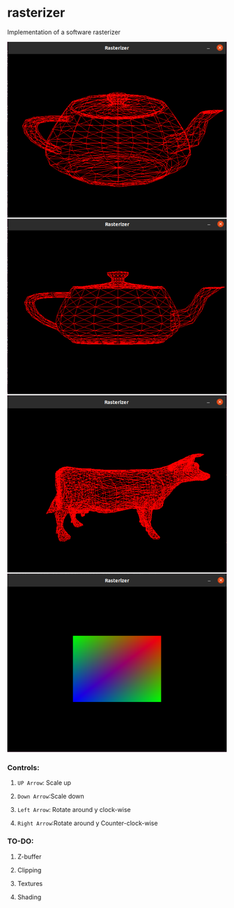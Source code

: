 # rasterizer
Implementation of a software rasterizer

 
![](./prepective.png)
![](./orthographic.png)
![](./cow.png)
![](./square.png)


### Controls:

1. `UP Arrow`: Scale up

2. `Down Arrow`:Scale down

3. `Left Arrow`: Rotate around y clock-wise

4. `Right Arrow`:Rotate around y Counter-clock-wise



### TO-DO:

1. Z-buffer

2. Clipping

3. Textures

4. Shading